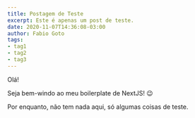 ```yaml
---
title: Postagem de Teste
excerpt: Este é apenas um post de teste.
date: 2020-11-07T14:36:08-03:00
author: Fabio Goto
tags:
- tag1
- tag2
- tag3
---
```

Olá!

Seja bem-windo ao meu boilerplate de NextJS! :wink:

Por enquanto, não tem nada aqui, só algumas coisas de teste.

